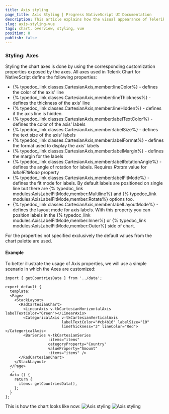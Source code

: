 ```yaml
---
title: Аxis styling
page_title: Axis Styling | Progress NativeScript UI Documentation
description: This article explains how the visual appearance of Telerik Chart's axis for NativeScript can be customized.
slug: axis-styling-vue
tags: chart, overview, styling, vue
position: 8
publish: false
---
```


### Styling: Axes
Styling the chart axes is done by using the corresponding customization properties exposed by the axes. All axes used in Telerik Chart for NativeScript define the following properties:

- {% typedoc_link classes:CartesianAxis,member:lineColor%} - defines the color of the axis' line
- {% typedoc_link classes:CartesianAxis,member:lineThickness%} - defines the thickness of the axis' line
- {% typedoc_link classes:CartesianAxis,member:lineHidden%} - defines if the axis line is hidden.
- {% typedoc_link classes:CartesianAxis,member:labelTextColor%} - defines the color of the axis' labels
- {% typedoc_link classes:CartesianAxis,member:labelSize%} - defines the text size of the axis' labels
- {% typedoc_link classes:CartesianAxis,member:labelFormat%} - defines the format used to display the axis' labels
- {% typedoc_link classes:CartesianAxis,member:labelMargin%} - defines the margin for the labels
- {% typedoc_link classes:CartesianAxis,member:labelRotationAngle%} - defines the angle of rotation for labels. Requires *Rotate* value for *labelFitMode* property
- {% typedoc_link classes:CartesianAxis,member:labelFitMode%} - defines the fit mode for labels. By default labels are positioned on single line but there are {% typedoc_link modules:AxisLabelFitMode,member:Multiline%} and {% typedoc_link modules:AxisLabelFitMode,member:Rotate%} options too.
- {% typedoc_link classes:CartesianAxis,member:labelLayoutMode%} - defines the layout mode for axis labels. With this property you can position labels in the {% typedoc_link modules:AxisLabelFitMode,member:Inner%} or {% typedoc_link modules:AxisLabelFitMode,member:Outer%} side of chart.

For the properties not specified exclusively the default values from the chart palette are used.

#### Example

To better illustrate the usage of Axis properties, we will use a simple scenario in which the Axes are customized:

```
import { getCountriesData } from '../data';

export default {
  template: `
  <Page>
    <StackLayout>
      <RadCartesianChart>
        <LinearAxis v-tkCartesianHorizontalAxis labelTextColor="Green"></LinearAxis>
        <CategoricalAxis v-tkCartesianVerticalAxis
                         labelTextColor="#cb4b16" labelSize="10"
                         lineThickness="3" lineColor="Red"></CategoricalAxis>
        <BarSeries v-tkCartesianSeries
                   :items="items"
                   categoryProperty="Country"
                   valueProperty="Amount"
                   :items="items" />
      </RadCartesianChart>
    </StackLayout>
  </Page>
  `,
  data () {
    return {
      items: getCountriesData(),
    };
  }
};
```

This is how the chart looks like now:
![Axis styling](../../../../ui/img/ns_ui/axis_styling_android.png "Android") ![Axis styling](../../../../ui/img/ns_ui/axis_styling_ios.png "iOS")